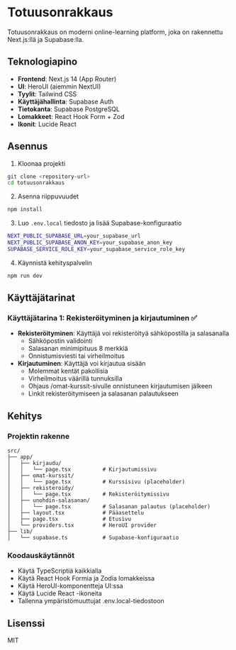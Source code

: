 # Totuusonrakkaus

Totuusonrakkaus on moderni online-learning platform, joka on rakennettu Next.js:llä ja Supabase:lla.

## Teknologiapino

- **Frontend**: Next.js 14 (App Router)
- **UI**: HeroUI (aiemmin NextUI)
- **Tyylit**: Tailwind CSS
- **Käyttäjähallinta**: Supabase Auth
- **Tietokanta**: Supabase PostgreSQL
- **Lomakkeet**: React Hook Form + Zod
- **Ikonit**: Lucide React

## Asennus

1. Kloonaa projekti
```bash
git clone <repository-url>
cd totuusonrakkaus
```

2. Asenna riippuvuudet
```bash
npm install
```

3. Luo `.env.local` tiedosto ja lisää Supabase-konfiguraatio
```bash
NEXT_PUBLIC_SUPABASE_URL=your_supabase_url
NEXT_PUBLIC_SUPABASE_ANON_KEY=your_supabase_anon_key
SUPABASE_SERVICE_ROLE_KEY=your_supabase_service_role_key
```

4. Käynnistä kehityspalvelin
```bash
npm run dev
```

## Käyttäjätarinat

### Käyttäjätarina 1: Rekisteröityminen ja kirjautuminen ✅
- **Rekisteröityminen**: Käyttäjä voi rekisteröityä sähköpostilla ja salasanalla
  - Sähköpostin validointi
  - Salasanan minimipituus 8 merkkiä
  - Onnistumisviesti tai virheilmoitus
- **Kirjautuminen**: Käyttäjä voi kirjautua sisään
  - Molemmat kentät pakollisia
  - Virheilmoitus väärillä tunnuksilla
  - Ohjaus /omat-kurssit-sivulle onnistuneen kirjautumisen jälkeen
  - Linkit rekisteröitymiseen ja salasanan palautukseen

## Kehitys

### Projektin rakenne
```
src/
├── app/
│   ├── kirjaudu/
│   │   └── page.tsx          # Kirjautumissivu
│   ├── omat-kurssit/
│   │   └── page.tsx          # Kurssisivu (placeholder)
│   ├── rekisteroidy/
│   │   └── page.tsx          # Rekisteröitymissivu
│   ├── unohdin-salasanan/
│   │   └── page.tsx          # Salasanan palautus (placeholder)
│   ├── layout.tsx            # Pääasettelu
│   ├── page.tsx              # Etusivu
│   └── providers.tsx         # HeroUI provider
├── lib/
│   └── supabase.ts           # Supabase-konfiguraatio
```

### Koodauskäytännöt
- Käytä TypeScriptiä kaikkialla
- Käytä React Hook Formia ja Zodia lomakkeissa
- Käytä HeroUI-komponentteja UI:ssa
- Käytä Lucide React -ikoneita
- Tallenna ympäristömuuttujat .env.local-tiedostoon

## Lisenssi

MIT
